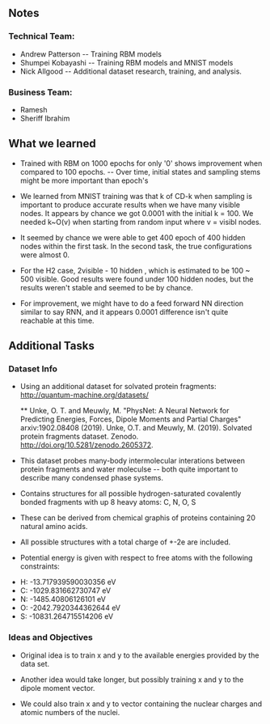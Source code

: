 ## Notes 

### Technical Team:
  - Andrew Patterson -- Training RBM models
  - Shumpei Kobayashi -- Training RBM models and MNIST models
  - Nick Allgood -- Additional dataset research, training, and analysis.

### Business Team:
  - Ramesh
  - Sheriff Ibrahim
  
## What we learned 

- Trained with RBM on 1000 epochs for only '0' shows improvement when compared to 100 epochs.
  -- Over time, initial states and sampling stems might be more important than epoch's

- We learned from MNIST training was that k of CD-k when sampling is important to produce accurate results when we have many visible nodes. It appears by chance we got 0.0001 with the initial k = 100. We needed k~O(v) when starting from random input where v = visibl nodes.

- It seemed by chance we were able to get 400 epoch of 400 hidden nodes within the first task. In the second task, the true configurations were almost 0.

- For the H2 case, 2visible - 10 hidden , which is estimated to be 100 ~ 500 visible. Good results were found under 100 hidden nodes, but the results weren't stable and seemed to be by chance. 

- For improvement, we might have to do a feed forward NN direction similar to say RNN, and it appears 0.0001 difference isn't quite reachable at this time.


## Additional Tasks 

### Dataset Info
- Using an additional dataset for solvated protein fragments: http://quantum-machine.org/datasets/

  **  Unke, O. T. and Meuwly, M. "PhysNet: A Neural Network for Predicting Energies, Forces, Dipole Moments and Partial Charges" arxiv:1902.08408 (2019). Unke, O.T. and Meuwly, M. (2019). Solvated protein fragments dataset. Zenodo. http://doi.org/10.5281/zenodo.2605372.

- This dataset probes many-body intermolecular interations between protein fragments and water moleculse -- both quite important to describe many condensed phase systems.

- Contains structures for all possible hydrogen-saturated covalently bonded fragments with up 8 heavy atoms: C, N, O, S

- These can be derived from chemical graphis of proteins containing 20 natural amino acids.

- All possible structures with a total charge of +-2e are included.

- Potential energy is given with respect to free atoms with the following constraints:

* H: -13.717939590030356 eV
* C: -1029.831662730747 eV
* N: -1485.40806126101 eV
* O: -2042.7920344362644 eV
* S: -10831.264715514206 eV

### Ideas and Objectives

- Original idea is to train x and y to the available energies provided by the data set.

- Another idea would take longer, but possibly training x and y to the dipole moment vector.

- We could also train x and y to vector containing the nuclear charges and atomic numbers of the nuclei.




  
